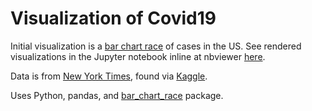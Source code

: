 # Visualization of Covid19

Initial visualization is a [bar chart race](./viz_outputs/covid19_county_state_h_later.mp4) of cases in the US. See rendered visualizations in the Jupyter notebook inline at nbviewer [here](https://nbviewer.jupyter.org/github/discdiver/covid_data_viz/blob/master/covid_state_bar_race.ipynb).

Data is from [New York Times](https://raw.githubusercontent.com/nytimes/covid-19-data/master/us-counties.csv), found via [Kaggle](https://www.kaggle.com/fireballbyedimyrnmom/us-counties-covid-19-dataset).

Uses Python, pandas, and [bar_chart_race](https://github.com/dexplo/bar_chart_race) package.
